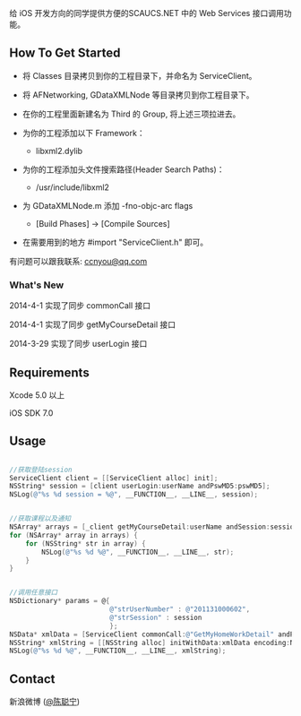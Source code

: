 
给 iOS 开发方向的同学提供方便的SCAUCS.NET 中的 Web Services 接口调用功能。

## How To Get Started

* 将 Classes 目录拷贝到你的工程目录下，并命名为 ServiceClient。

* 将 AFNetworking, GDataXMLNode 等目录拷贝到你工程目录下。

* 在你的工程里面新建名为 Third 的 Group, 将上述三项拉进去。

* 为你的工程添加以下 Framework：
  - libxml2.dylib
  
* 为你的工程添加头文件搜索路径(Header Search Paths)：
  - /usr/include/libxml2
  
* 为 GDataXMLNode.m 添加 -fno-objc-arc flags
  - [Build Phases] -> [Compile Sources]

* 在需要用到的地方 #import "ServiceClient.h" 即可。

有问题可以跟我联系: ccnyou@qq.com


### What's New

2014-4-1  实现了同步 commonCall 接口

2014-4-1  实现了同步 getMyCourseDetail 接口

2014-3-29 实现了同步 userLogin 接口

## Requirements

Xcode 5.0 以上

iOS SDK 7.0

## Usage

```objective-c

//获取登陆session
ServiceClient client = [[ServiceClient alloc] init];
NSString* session = [client userLogin:userName andPswMD5:pswMD5];
NSLog(@"%s %d session = %@", __FUNCTION__, __LINE__, session);

```


```objective-c

//获取课程以及通知
NSArray* arrays = [_client getMyCourseDetail:userName andSession:session];
for (NSArray* array in arrays) {
    for (NSString* str in array) {
        NSLog(@"%s %d %@", __FUNCTION__, __LINE__, str);
    }
}

```

```objective-c

//调用任意接口
NSDictionary* params = @{
                         @"strUserNumber" : @"201131000602",
                         @"strSession" : session
                         };
NSData* xmlData = [ServiceClient commonCall:@"GetMyHomeWorkDetail" andParams:params];
NSString* xmlString = [[NSString alloc] initWithData:xmlData encoding:NSUTF8StringEncoding];
NSLog(@"%s %d %@", __FUNCTION__, __LINE__, xmlString);

```
## Contact

新浪微博 ([@陈聪宁](http://weibo.com/ccnyou))

